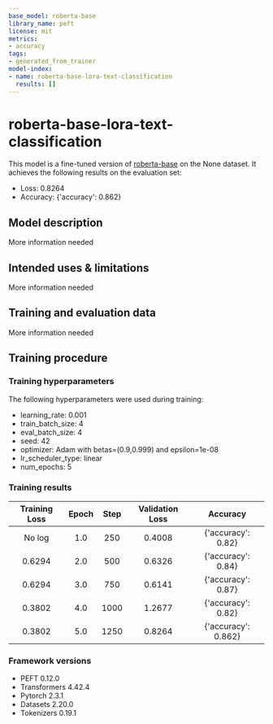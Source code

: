 ```yaml
---
base_model: roberta-base
library_name: peft
license: mit
metrics:
- accuracy
tags:
- generated_from_trainer
model-index:
- name: roberta-base-lora-text-classification
  results: []
---
```


<!-- This model card has been generated automatically according to the information the Trainer had access to. You
should probably proofread and complete it, then remove this comment. -->

# roberta-base-lora-text-classification

This model is a fine-tuned version of [roberta-base](https://huggingface.co/roberta-base) on the None dataset.
It achieves the following results on the evaluation set:
- Loss: 0.8264
- Accuracy: {'accuracy': 0.862}

## Model description

More information needed

## Intended uses & limitations

More information needed

## Training and evaluation data

More information needed

## Training procedure

### Training hyperparameters

The following hyperparameters were used during training:
- learning_rate: 0.001
- train_batch_size: 4
- eval_batch_size: 4
- seed: 42
- optimizer: Adam with betas=(0.9,0.999) and epsilon=1e-08
- lr_scheduler_type: linear
- num_epochs: 5

### Training results

| Training Loss | Epoch | Step | Validation Loss | Accuracy            |
|:-------------:|:-----:|:----:|:---------------:|:-------------------:|
| No log        | 1.0   | 250  | 0.4008          | {'accuracy': 0.82}  |
| 0.6294        | 2.0   | 500  | 0.6326          | {'accuracy': 0.84}  |
| 0.6294        | 3.0   | 750  | 0.6141          | {'accuracy': 0.87}  |
| 0.3802        | 4.0   | 1000 | 1.2677          | {'accuracy': 0.82}  |
| 0.3802        | 5.0   | 1250 | 0.8264          | {'accuracy': 0.862} |


### Framework versions

- PEFT 0.12.0
- Transformers 4.42.4
- Pytorch 2.3.1
- Datasets 2.20.0
- Tokenizers 0.19.1
